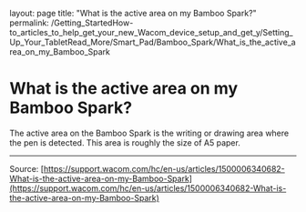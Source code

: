 layout: page
title: "What is the active area on my Bamboo Spark?"
permalink: /Getting_StartedHow-to_articles_to_help_get_your_new_Wacom_device_setup_and_get_y/Setting_Up_Your_TabletRead_More/Smart_Pad/Bamboo_Spark/What_is_the_active_area_on_my_Bamboo_Spark

# What is the active area on my Bamboo Spark?

The active area on the Bamboo Spark is the writing or drawing area where the pen is detected. This area is roughly the size of A5 paper.

---
Source: [https://support.wacom.com/hc/en-us/articles/1500006340682-What-is-the-active-area-on-my-Bamboo-Spark](https://support.wacom.com/hc/en-us/articles/1500006340682-What-is-the-active-area-on-my-Bamboo-Spark)
